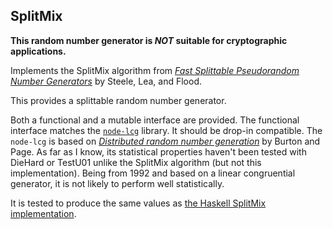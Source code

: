 ## SplitMix

**This random number generator is *NOT* suitable for cryptographic applications.**

Implements the SplitMix algorithm from [*Fast Splittable Pseudorandom Number Generators*](https://doi.org/10.1145/2714064.2660195)
by Steele, Lea, and Flood.

This provides a splittable random number generator.

Both a functional and a mutable interface are provided. The functional interface
matches the [`node-lcg`](https://www.npmjs.com/package/lcg) library. It should be
drop-in compatible. The `node-lcg` is based on [*Distributed random number generation*](https://doi.org/10.1017/S0956796800000320)
by Burton and Page. As far as I know, its statistical properties haven't been tested with DieHard or TestU01 unlike
the SplitMix algorithm (but not this implementation). Being from 1992 and based on a linear congruential generator,
it is not likely to perform well statistically.

It is tested to produce the same values as [the Haskell SplitMix implementation](http://hackage.haskell.org/package/splitmix-0.0.3).
